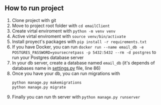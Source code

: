 ## How to run project

1. Clone project with git
2. Move to project root folder with `cd emailClient`
3. Create virtal enviroment with `python -m venv venv`
4. Active virtal enviroment with `source venv/bin/activate`
5. Install proyect's packages with `pip install -r requirements.txt`
6. If you have Docker, you can run `docker run --name email_db -e POSTGRES_PASSWORD=yoursecretpass -p 5432:5432 --rm -d postgres` to run your Postgres database server
7. In your db server, create a database named `email_db` (it's depends of databases name in [settings.py](./mail_app_be/settings.py) file, line 86)
8. Once you have your db, you can run migrations with 
    ```python
    python manage.py makemigrations
    python manage.py migrate
    ```
9. Finally you can run th server with `python manage.py runserver`